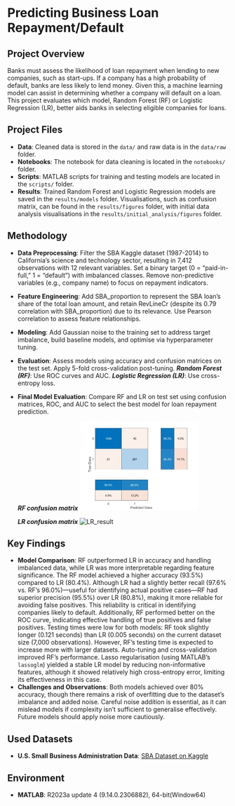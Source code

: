 # Predicting Business Loan Repayment/Default
## Project Overview
Banks must assess the likelihood of loan repayment when lending to new companies, such as start-ups. If a company has a high probability of default, banks are less likely to lend money. Given this, a machine learning model can assist in determining whether a company will default on a loan. This project evaluates which model, Random Forest (RF) or Logistic Regression (LR), better aids banks in selecting eligible companies for loans.

## Project Files
- **Data**: Cleaned data is stored in the `data/` and raw data is in the `data/raw` folder.
- **Notebooks**: The notebook for data cleaning is located in the `notebooks/` folder.
- **Scripts**: MATLAB scripts for training and testing models are located in the `scripts/` folder.
- **Results**: Trained Random Forest and Logistic Regression models are saved in the `results/models` folder. Visualisations, such as confusion matrix, can be found in the `results/figures` folder, with initial data analysis visualisations in the `results/initial_analysis/figures` folder.

## Methodology 
- **Data Preprocessing**: Filter the SBA Kaggle dataset (1987-2014) to California’s science and technology sector, resulting in 7,412 observations with 12 relevant variables. Set a binary target (0 = “paid-in-full,” 1 = “default”) with imbalanced classes. Remove non-predictive variables (e.g., company name) to focus on repayment indicators.
- **Feature Engineering**: Add SBA_proportion to represent the SBA loan’s share of the total loan amount, and retain RevLineCr (despite its 0.79 correlation with SBA_proportion) due to its relevance. Use Pearson correlation to assess feature relationships.
- **Modeling**: Add Gaussian noise to the training set to address target imbalance, build baseline models, and optimise via hyperparameter tuning.
- **Evaluation**: Assess models using accuracy and confusion matrices on the test set. Apply 5-fold cross-validation post-tuning.
***Random Forest (RF)***: Use ROC curves and AUC.
***Logistic Regression (LR)***: Use cross-entropy loss.
- **Final Model Evaluation**: Compare RF and LR on test set using confusion matrices, ROC, and AUC to select the best model for loan repayment prediction.

  ***RF confusion matrix***
  ![RF_result](results/figures/RF-cunfusion-matrix.jpg)

  ***LR confusion matrix***
  ![LR_result](results/figures/LR-cunfusion-matrix.jpg)

## Key Findings
- **Model Comparison**: RF outperformed LR in accuracy and handling imbalanced data, while LR was more interpretable regarding feature significance. The RF model achieved a higher accuracy (93.5%) compared to LR (80.4%). Although LR had a slightly better recall (97.6% vs. RF’s 96.0%)—useful for identifying actual positive cases—RF had superior precision (95.5%) over LR (80.8%), making it more reliable for avoiding false positives. This reliability is critical in identifying companies likely to default. Additionally, RF performed better on the ROC curve, indicating effective handling of true positives and false positives. Testing times were low for both models: RF took slightly longer (0.121 seconds) than LR (0.005 seconds) on the current dataset size (7,000 observations). However, RF’s testing time is expected to increase more with larger datasets. Auto-tuning and cross-validation improved RF’s performance. Lasso regularisation (using MATLAB’s `lassoglm`) yielded a stable LR model by reducing non-informative features, although it showed relatively high cross-entropy error, limiting its effectiveness in this case.
- **Challenges and Observations**: Both models achieved over 80% accuracy, though there remains a risk of overfitting due to the dataset’s imbalance and added noise. Careful noise addition is essential, as it can mislead models if complexity isn’t sufficient to generalise effectively. Future models should apply noise more cautiously.

## Used Datasets
- **U.S. Small Business Administration Data**: [SBA Dataset on Kaggle](https://www.kaggle.com/datasets/mirbektoktogaraev/should-this-loan-be-approved-or-denied)

## Environment
- **MATLAB**: R2023a update 4 (9.14.0.2306882), 64-bit(Window64)
